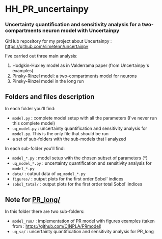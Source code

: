 # HH_PR_uncertainpy  
### Uncertainty quantification and sensitivity analysis for a two-compartments neuron model with Uncertainpy
GitHub repository for my project about Uncertainpy : https://github.com/simetenn/uncertainpy 

I've carried out three main analysis:
1. Hodgkin-Huxley model as in Valderrama paper (from Uncertainpy's examples)
2. Pinsky-Rinzel model: a two-compartments model for neurons
3. Pinsky-Rinzel model in the long run

## Folders and files description
In each folder you'll find:
- `model.py` : complete model setup with all the parameters (I've never run this complete model)
- `uq_model.py` : uncertainty quantification and sensitivity analysis for `model.py`. This is the only file that should be run
- a set of sub-folders with the sub-models that I analyzed

In each sub-folder you'll find:
- `model_*.py` : model setup with the chosen subset of parameters (*)
- `uq_model_*.py` : uncertainty quantification and sensitivity analysis for `model_*.py`
- `data/` : output data of `uq_model_*.py`
- `figures/` : output plots for the first order Sobol' indices
- `sobol_total/` : output plots for the first order total Sobol' indices


## Note for [PR_long/](https://github.com/letiziasignorelli/HH_PR_uncertainpy/tree/master/PR_long)
In this folder there are two sub-folders:
- `model_run/` : implementation of PR model with figures examples (taken from : https://github.com/CINPLA/PRmodel)
- `uq_sa/` : uncertainty quantification and sensitivity analysis for PR_long
